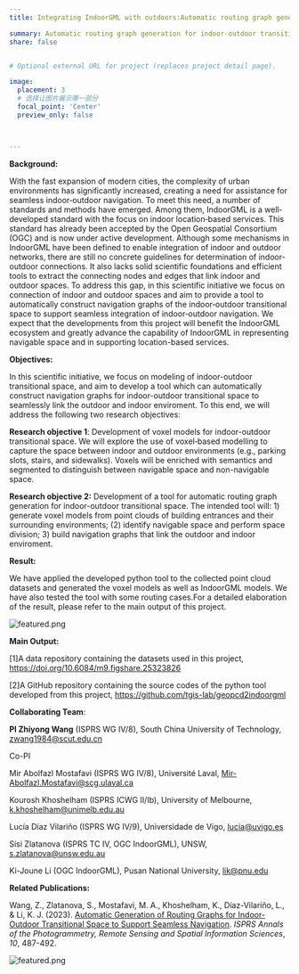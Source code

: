 ```yaml
---
title: Integrating IndoorGML with outdoors:Automatic routing graph generation for indoor‐outdoor transitional space for seamless navigation

summary: Automatic routing graph generation for indoor‐outdoor transitional space for seamless navigation This project is funded by ISRPS https://www.isprs.org/society/si/default.aspx
share: false


# Optional external URL for project (replaces project detail page).

image:
  placement: 3
  # 选择让图片展示哪一部分
  focal_point: 'Center'  
  preview_only: false



---
```


**Background:**

With the fast expansion of modern cities, the complexity of urban environments has significantly increased, creating a need for assistance for seamless indoor‐outdoor navigation. To meet this need, a number of standards and methods have emerged. Among them, IndoorGML is a well‐developed standard with the focus on indoor location‐based services. This standard has already been accepted by the Open Geospatial Consortium (OGC) and is now under active development. Although some mechanisms in IndoorGML have been defined to enable integration of indoor and outdoor networks, there are still no concrete guidelines for determination of indoor‐outdoor connections. It also lacks solid scientific foundations and efficient tools to extract the connecting nodes and edges that link indoor and outdoor spaces. To address this gap, in this scientific initiative we focus on connection of indoor and outdoor spaces and aim to provide a tool to automatically construct navigation graphs of the indoor‐outdoor transitional space to support seamless integration of indoor‐outdoor navigation. We expect that the developments from this project will benefit the IndoorGML ecosystem and greatly advance the capability of IndoorGML in representing navigable space and in supporting location-based services.

 

**Objectives:**

In this scientific initiative, we focus on modeling of indoor-outdoor transitional space, and aim to develop a tool which can automatically construct navigation graphs for indoor-outdoor transitional space to seamlessly link the outdoor and indoor enviroment. To this end, we will address the following two research objectives: 

**Research objective 1**: Development of voxel models for indoor-outdoor transitional space. We will explore the use of voxel‐based modelling to capture the space between indoor and outdoor environments (e.g., parking slots, stairs, and sidewalks). Voxels will be enriched with semantics and segmented to distinguish between navigable space and non-navigable space.

**Research objective 2:** Development of a tool for automatic routing graph generation for indoor-outdoor transitional space. The intended tool will: 1) generate voxel models from point clouds of building entrances and their surrounding environments; (2) identify navigable space and perform space division; 3) build navigation graphs that link the outdoor and indoor enviroment. 



**Result:**

We have applied the developed python tool to the collected point cloud datasets and generated the voxel models as well as IndoorGML models. We have also tested the tool with some routing cases.For a detailed elaboration of the result, please refer to the main output of this project.

![featured.png](/project_image/result1.png)
 


 **Main Output:**
 
 [1]A data repository containing the datasets used in this project, https://doi.org/10.6084/m9.figshare.25323826
 
 [2]A GitHub repository containing the source codes of the python tool developed from this project, https://github.com/tgis-lab/geopcd2indoorgml
 
 
 
 **Collaborating Team**:

 

**PI Zhiyong Wang** (ISPRS WG IV/8), South China University of Technology, zwang1984@scut.edu.cn

Co-PI

Mir Abolfazl Mostafavi (ISPRS WG IV/8), Université Laval, Mir-Abolfazl.Mostafavi@scg.ulaval.ca

Kourosh Khoshelham (ISPRS ICWG II/Ib), University of Melbourne, k.khoshelham@unimelb.edu.au

Lucía Díaz Vilariño (ISPRS WG IV/9), Universidade de Vigo, lucia@uvigo.es

Sisi Zlatanova (ISPRS TC IV, OGC IndoorGML), UNSW, s.zlatanova@unsw.edu.au

Ki-Joune Li (OGC IndoorGML), Pusan National University, lik@pnu.edu


**Related Publications:**

 Wang, Z., Zlatanova, S., Mostafavi, M. A., Khoshelham, K., Díaz-Vilariño, L., & Li, K. J. (2023). [Automatic Generation of Routing Graphs for Indoor-Outdoor Transitional Space to Support Seamless Navigation](https://isprs-annals.copernicus.org/articles/X-1-W1-2023/487/2023/). *ISPRS Annals of the Photogrammetry, Remote Sensing and Spatial Information Sciences*, *10*, 487-492.

 ![featured.png](/project_image/isprs.png)